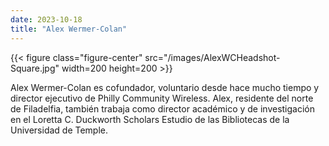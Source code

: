 ```yaml
---
date: 2023-10-18
title: "Alex Wermer-Colan"
---
```


{{< figure class="figure-center" src="/images/AlexWCHeadshot-Square.jpg" width=200 height=200 >}}  

Alex Wermer-Colan es cofundador, voluntario desde hace mucho tiempo y director ejecutivo de Philly Community Wireless. Alex, residente del norte de Filadelfia, también trabaja como director académico y de investigación en el Loretta C. Duckworth Scholars Estudio de las Bibliotecas de la Universidad de Temple.  
